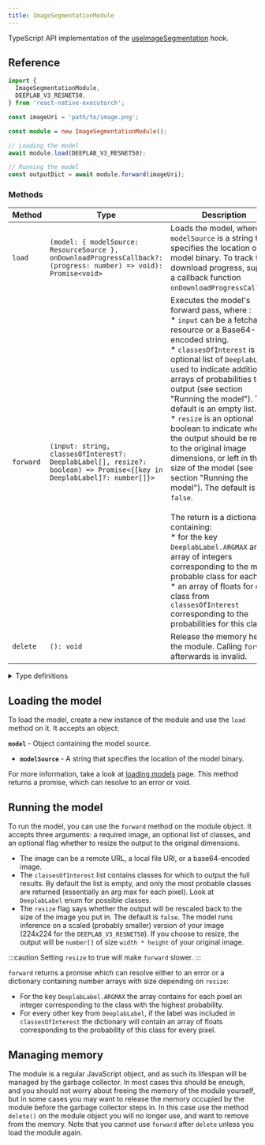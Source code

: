 ```yaml
---
title: ImageSegmentationModule
---
```


TypeScript API implementation of the [useImageSegmentation](../../02-hooks/02-computer-vision/useImageSegmentation.md) hook.

## Reference

```typescript
import {
  ImageSegmentationModule,
  DEEPLAB_V3_RESNET50,
} from 'react-native-executorch';

const imageUri = 'path/to/image.png';

const module = new ImageSegmentationModule();

// Loading the model
await module.load(DEEPLAB_V3_RESNET50);

// Running the model
const outputDict = await module.forward(imageUri);
```

### Methods

| Method    | Type                                                                                                                   | Description                                                                                                                                                                                                                                                                                                                                                                                                                                                                                                                                                                                                                                                                                                                                                                                                                                     |
| --------- | ---------------------------------------------------------------------------------------------------------------------- | ----------------------------------------------------------------------------------------------------------------------------------------------------------------------------------------------------------------------------------------------------------------------------------------------------------------------------------------------------------------------------------------------------------------------------------------------------------------------------------------------------------------------------------------------------------------------------------------------------------------------------------------------------------------------------------------------------------------------------------------------------------------------------------------------------------------------------------------------- |
| `load`    | `(model: { modelSource: ResourceSource }, onDownloadProgressCallback?: (progress: number) => void): Promise<void>`     | Loads the model, where `modelSource` is a string that specifies the location of the model binary. To track the download progress, supply a callback function `onDownloadProgressCallback`.                                                                                                                                                                                                                                                                                                                                                                                                                                                                                                                                                                                                                                                      |
| `forward` | `(input: string, classesOfInterest?: DeeplabLabel[], resize?: boolean) => Promise<{[key in DeeplabLabel]?: number[]}>` | Executes the model's forward pass, where : <br/> \* `input` can be a fetchable resource or a Base64-encoded string. <br/> \* `classesOfInterest` is an optional list of `DeeplabLabel` used to indicate additional arrays of probabilities to output (see section "Running the model"). The default is an empty list. <br/> \* `resize` is an optional boolean to indicate whether the output should be resized to the original image dimensions, or left in the size of the model (see section "Running the model"). The default is `false`. <br/> <br/> The return is a dictionary containing: <br/> \* for the key `DeeplabLabel.ARGMAX` an array of integers corresponding to the most probable class for each pixel <br/> \* an array of floats for each class from `classesOfInterest` corresponding to the probabilities for this class. |
| `delete`  | `(): void`                                                                                                             | Release the memory held by the module. Calling `forward` afterwards is invalid.                                                                                                                                                                                                                                                                                                                                                                                                                                                                                                                                                                                                                                                                                                                                                                 |

<details>
<summary>Type definitions</summary>

```typescript
type ResourceSource = string | number | object;
```

</details>

## Loading the model

To load the model, create a new instance of the module and use the `load` method on it. It accepts an object:

**`model`** - Object containing the model source.

- **`modelSource`** - A string that specifies the location of the model binary.

For more information, take a look at [loading models](../../01-fundamentals/02-loading-models.md) page. This method returns a promise, which can resolve to an error or void.

## Running the model

To run the model, you can use the `forward` method on the module object. It accepts three arguments: a required image, an optional list of classes, and an optional flag whether to resize the output to the original dimensions.

- The image can be a remote URL, a local file URI, or a base64-encoded image.
- The `classesOfInterest` list contains classes for which to output the full results. By default the list is empty, and only the most probable classes are returned (essentially an arg max for each pixel). Look at `DeeplabLabel` enum for possible classes.
- The `resize` flag says whether the output will be rescaled back to the size of the image you put in. The default is `false`. The model runs inference on a scaled (probably smaller) version of your image (224x224 for the `DEEPLAB_V3_RESNET50`). If you choose to resize, the output will be `number[]` of size `width * height` of your original image.

:::caution
Setting `resize` to true will make `forward` slower.
:::

`forward` returns a promise which can resolve either to an error or a dictionary containing number arrays with size depending on `resize`:

- For the key `DeeplabLabel.ARGMAX` the array contains for each pixel an integer corresponding to the class with the highest probability.
- For every other key from `DeeplabLabel`, if the label was included in `classesOfInterest` the dictionary will contain an array of floats corresponding to the probability of this class for every pixel.

## Managing memory

The module is a regular JavaScript object, and as such its lifespan will be managed by the garbage collector. In most cases this should be enough, and you should not worry about freeing the memory of the module yourself, but in some cases you may want to release the memory occupied by the module before the garbage collector steps in. In this case use the method `delete()` on the module object you will no longer use, and want to remove from the memory. Note that you cannot use `forward` after `delete` unless you load the module again.
